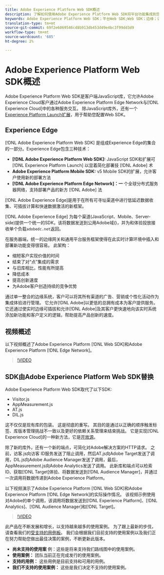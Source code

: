```yaml
---
title: Adobe Experience Platform Web SDK概述
description: 了解如何使用Adobe Experience Platform Web SDK将平台功能集成到您的网站中。
keywords: Adobe Experience Platform Web SDK；平台Web SDK;Web SDK；边缘；访客.js;AppMeasurement.js;AT.js;DIL.js;web sdk;SDK;Web SDK；启动；启动
translation-type: tm+mt
source-git-commit: 69f2e6069546cd8b913db453dd9e4bc3f99dd3d9
workflow-type: tm+mt
source-wordcount: '685'
ht-degree: 2%

---
```



# Adobe Experience Platform Web SDK概述

Adobe Experience Platform Web SDK是客户端JavaScript库，它允许Adobe Experience Cloud客户通过Adobe Experience Platform Edge Network与[!DNL Experience Cloud]中的各种服务交互。 除JavaScript库外，还有一个[Experience Platform Launch扩展](https://experienceleague.adobe.com/docs/launch/using/extensions-ref/adobe-extension/aep-extension/overview.html)，用于帮助您配置Web SDK。

## Experience Edge

[!DNL Adobe Experience Platform Web SDK] 是组成Experience Edge的集合的一部分。Experience Edge包含三种技术：

* **[!DNL Adobe Experience Platform Web SDK]:** JavaScript SDK和扩展可 [!DNL Experience Platform Launch] 以显着简化部署技 [!DNL Adobe] 术
* **Adobe Experience Platform Mobile SDK:** v5 Mobile SDK的扩展，允许客户使用新的部署方法
* **[!DNL Adobe Experience Platform Edge Network]：一** 个全球分布式服务器网络，支持部署产品的新方 [!DNL Adobe] 法

[!DNL Adobe Experience Edge]是用于在所有可寻址渠道中进行低延迟数据收集、可插拔计算和快速数据激活的新框架。

[!DNL Adobe Experience Edge] 为每个渠道(JavaScript、Mobile、Server-side)提供一个统一的SDK，该将数据发送到公用Adobe域()，并为和体验投放接收单个负载`adobedc.net`返回。

在服务器端，统一的边缘网关和通用平台服务框架使得在此实时计算环境中插入和部署新功能变得很容易。  此架构：

* 缩短客户实现价值的时间
* 结束了对“点”集成的需求
* 与旧库相比，性能有所提高
* 降低成本
* 提高创新速度
* 为Adobe客户创造持续的竞争优势

通过单一整合的边缘系统，客户可以将其所有渠道的广告、营销或个性化活动作为集成体验进行管理。  它允许[!DNL Adobe]以更低的总拥有成本为客户提供服务。  它还通过使实时边缘可插拔和允许[!DNL Adobe]及其客户更快速地向该实时系统添加新功能和客户定义的逻辑，帮助提高产品创新的速度。

## 视频概述

以下视频概述了Adobe Experience Platform [!DNL Web SDK]和Adobe Experience Platform [!DNL Edge Network]。

>[!VIDEO](https://video.tv.adobe.com/v/34141?quality=12&learn=on)

## SDK由Adobe Experience Platform Web SDK替换

Adobe Experience Platform Web SDK取代了以下SDK:

* Visitor.js
* AppMeasurement.js
* AT.js
* DIL.js

这不仅仅是现有库的包装。 这是彻底的重写。 其目的是通过以正确的顺序触发标签、库版本管理挑战不一致以及更好的依赖关系管理来结束挑战。 它是实现[!DNL Experience Cloud]的一种新方法，它是[开放源](https://github.com/adobe/alloy)。

除了新的库外，还有一个新的端点，可简化对Adobe解决方案的HTTP请求。 之前，访客.js向访客 ID服务发送了阻止调用，然后AT.js向Adobe Target发送了调用，DIL.js向Adobe Audience Manager发送了调用，最后，AppMeasurement.js向Adobe Analytics发送了调用。 此新库和端点可以检索ID、获取[!DNL Target]体验、将数据发送到[!DNL Audience Manager]，并通过一次调用将数据传递到Adobe Experience Platform。

以下视频演示了Adobe Experience Platform [!DNL Web SDK]和Adobe Experience Platform [!DNL Edge Network]的实际操作情况。 该视频示例使用对Adobe的单个调用，该调用将数据发送到[!DNL Experience Platform]、[!DNL Analytics]、[!DNL Audience Manager]和[!DNL Target]。

>[!VIDEO](https://video.tv.adobe.com/v/34148?quality=12&learn=on)

此产品在不断发展和增长，以支持越来越多的使用案例。 为了跟上最新的步伐，请查看我们的[受支持的用例板](https://github.com/adobe/alloy/projects/5)。 我们会根据我们目前支持的使用案例以及我们正在努力帮助您做出最佳决策的案例，不断更新此版本。

* **尚未支持的使用案** 例：这些是将来支持我们路线图中的使用案例。
* **使用案例：** 团队当前正在完成发行的使用案例。
* **支持的用例：** 这些用例是目前支持和可用的用例。
* **我们不支持的使用案例：** 这些是我们决定不支持的使用案例。
